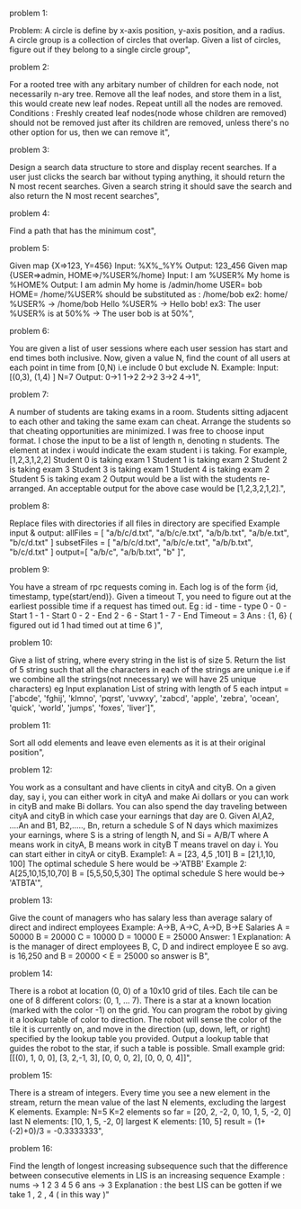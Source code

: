 problem 1:

Problem: A circle is define by x-axis position, y-axis position, and a radius. A circle group is a collection of circles that overlap. Given a list of circles, figure out if they belong to a single circle group",

problem 2:

For a rooted tree with any arbitary number of children for each node, not necessarily n-ary tree. Remove all the leaf nodes, and store them in a list, this would create new leaf nodes. Repeat untill all the nodes are removed. Conditions : Freshly created leaf nodes(node whose children are removed) should not be removed just after its children are removed, unless there's no other option for us, then we can remove it",

problem 3:

Design a search data structure to store and display recent searches. If a user just clicks the search bar without typing anything, it should return the N most recent searches. Given a search string it should save the search and also return the N most recent searches",

problem 4:

Find a path that has the minimum cost",

problem 5:

Given map {X=>123, Y=456} Input: %X%\_%Y% Output: 123_456 Given map {USER=>admin, HOME=>/%USER%/home} Input: I am %USER% My home is %HOME% Output: I am admin My home is /admin/home USER= bob HOME= /home/%USER% should be substituted as : /home/bob ex2: home/ %USER% -> /home/bob Hello %USER% -> Hello bob! ex3: The user %USER% is at 50%% -> The user bob is at 50%",

problem 6:

You are given a list of user sessions where each user session has start and end times both inclusive. Now, given a value N, find the count of all users at each point in time from [0,N) i.e include 0 but exclude N. Example: Input: [(0,3), (1,4) ] N=7 Output: 0->1 1->2 2->2 3->2 4->1",

problem 7:

A number of students are taking exams in a room. Students sitting adjacent to each other and taking the same exam can cheat. Arrange the students so that cheating opportunities are minimized. I was free to choose input format. I chose the input to be a list of length n, denoting n students. The element at index i would indicate the exam student i is taking. For example, [1,2,3,1,2,2] Student 0 is taking exam 1 Student 1 is taking exam 2 Student 2 is taking exam 3 Student 3 is taking exam 1 Student 4 is taking exam 2 Student 5 is taking exam 2 Output would be a list with the students re-arranged. An acceptable output for the above case would be [1,2,3,2,1,2].",

problem 8:

Replace files with directories if all files in directory are specified Example input & output: allFiles = [ "a/b/c/d.txt", "a/b/c/e.txt", "a/b/b.txt", "a/b/e.txt", "b/c/d.txt" ] subsetFiles = [ "a/b/c/d.txt", "a/b/c/e.txt", "a/b/b.txt", "b/c/d.txt" ] output=[ "a/b/c", "a/b/b.txt", "b" ]",

problem 9:

You have a stream of rpc requests coming in. Each log is of the form {id, timestamp, type(start/end)}. Given a timeout T, you need to figure out at the earliest possible time if a request has timed out. Eg : id - time - type 0 - 0 - Start 1 - 1 - Start 0 - 2 - End 2 - 6 - Start 1 - 7 - End Timeout = 3 Ans : {1, 6} ( figured out id 1 had timed out at time 6 )",

problem 10:

Give a list of string, where every string in the list is of size 5. Return the list of 5 string such that all the characters in each of the strings are unique i.e if we combine all the strings(not nnecessary) we will have 25 unique characters) eg Input explanation List of string with length of 5 each intput = ['abcde', 'fghij', 'klmno', 'pqrst', 'uvwxy', 'zabcd', 'apple', 'zebra', 'ocean', 'quick', 'world', 'jumps', 'foxes', 'liver']",

problem 11:

Sort all odd elements and leave even elements as it is at their original position",

problem 12:

You work as a consultant and have clients in cityA and cityB. On a given day, say i, you can either work in cityA and make Ai dollars or you can work in cityB and make Bi dollars. You can also spend the day traveling between cityA and cityB in which case your earnings that day are 0. Given Al,A2, ....An and B1, B2,....., Bn, return a schedule S of N days which maximizes your earnings, where S is a string of length N, and Si = A/B/T where A means work in cityA, B means work in cityB T means travel on day i. You can start either in cityA or cityB. Example1: A = [23, 4,5 ,101] B = [21,1,10, 100] The optimal schedule S here would be ->'ATBB' Example 2: A[25,10,15,10,70] B = [5,5,50,5,30] The optimal schedule S here would be-> 'ATBTA'",

problem 13:

Give the count of managers who has salary less than average salary of direct and indirect employees Example: A->B, A->C, A->D, B->E Salaries A = 50000 B = 20000 C = 10000 D = 10000 E = 25000 Answer: 1 Explanation: A is the manager of direct employees B, C, D and indirect employee E so avg. is 16,250 and B = 20000 < E = 25000 so answer is B",

problem 14:

There is a robot at location (0, 0) of a 10x10 grid of tiles. Each tile can be one of 8 different colors: (0, 1, ... 7). There is a star at a known location (marked with the color -1) on the grid. You can program the robot by giving it a lookup table of color to direction. The robot will sense the color of the tile it is currently on, and move in the direction (up, down, left, or right) specified by the lookup table you provided. Output a lookup table that guides the robot to the star, if such a table is possible. Small example grid: [[(0), 1, 0, 0], [3, 2,-1, 3], [0, 0, 0, 2], [0, 0, 0, 4]]",

problem 15:

There is a stream of integers. Every time you see a new element in the stream, return the mean value of the last N elements, excluding the largest K elements. Example: N=5 K=2 elements so far = [20, 2, -2, 0, 10, 1, 5, -2, 0] last N elements: [10, 1, 5, -2, 0] largest K elements: [10, 5] result = (1+(-2)+0)/3 = -0.3333333",

problem 16:

Find the length of longest increasing subsequence such that the difference between consecutive elements in LIS is an increasing sequence Example : nums -> 1 2 3 4 5 6 ans -> 3 Explanation : the best LIS can be gotten if we take 1 , 2 , 4 ( in this way )"

<!-- {
  "problem 1": "Problem: A circle is define by x-axis position, y-axis position, and a radius. A circle group is a collection of circles that overlap. Given a list of circles, figure out if they belong to a single circle group",
  "problem 2": "For a rooted tree with any arbitary number of children for each node, not necessarily n-ary tree. Remove all the leaf nodes, and store them in a list, this would create new leaf nodes. Repeat untill all the nodes are removed. Conditions : Freshly created leaf nodes(node whose children are removed) should not be removed just after its children are removed, unless there's no other option for us, then we can remove it",
  "problem 3": "Design a search data structure to store and display recent searches. If a user just clicks the search bar without typing anything, it should return the N most recent searches. Given a search string it should save the search and also return the N most recent searches",
  "problem 4": "Find a path that has the minimum cost",
  "problem 5": "Given map {X=>123, Y=456} Input: %X%\_%Y% Output: 123_456 Given map {USER=>admin, HOME=>/%USER%/home} Input: I am %USER% My home is %HOME% Output: I am admin My home is /admin/home USER= bob HOME= /home/%USER% should be substituted as : /home/bob ex2: home/ %USER% -> /home/bob Hello %USER% -> Hello bob! ex3: The user %USER% is at 50%% -> The user bob is at 50%",
  "problem 6": "You are given a list of user sessions where each user session has start and end times both inclusive. Now, given a value N, find the count of all users at each point in time from [0,N) i.e include 0 but exclude N. Example: Input: [(0,3), (1,4) ] N=7 Output: 0->1 1->2 2->2 3->2 4->1",
  "problem 7": "A number of students are taking exams in a room. Students sitting adjacent to each other and taking the same exam can cheat. Arrange the students so that cheating opportunities are minimized. I was free to choose input format. I chose the input to be a list of length n, denoting n students. The element at index i would indicate the exam student i is taking. For example, [1,2,3,1,2,2] Student 0 is taking exam 1 Student 1 is taking exam 2 Student 2 is taking exam 3 Student 3 is taking exam 1 Student 4 is taking exam 2 Student 5 is taking exam 2 Output would be a list with the students re-arranged. An acceptable output for the above case would be [1,2,3,2,1,2].",
  "problem 8": "Replace files with directories if all files in directory are specified Example input & output: allFiles = [ "a/b/c/d.txt", "a/b/c/e.txt", "a/b/b.txt", "a/b/e.txt", "b/c/d.txt" ] subsetFiles = [ "a/b/c/d.txt", "a/b/c/e.txt", "a/b/b.txt", "b/c/d.txt" ] output=[ "a/b/c", "a/b/b.txt", "b" ]",
  "problem 9": "You have a stream of rpc requests coming in. Each log is of the form {id, timestamp, type(start/end)}. Given a timeout T, you need to figure out at the earliest possible time if a request has timed out. Eg : id - time - type 0 - 0 - Start 1 - 1 - Start 0 - 2 - End 2 - 6 - Start 1 - 7 - End Timeout = 3 Ans : {1, 6} ( figured out id 1 had timed out at time 6 )",
  "problem 10": "Give a list of string, where every string in the list is of size 5. Return the list of 5 string such that all the characters in each of the strings are unique i.e if we combine all the strings(not nnecessary) we will have 25 unique characters) eg Input explanation List of string with length of 5 each intput = ['abcde', 'fghij', 'klmno', 'pqrst', 'uvwxy', 'zabcd', 'apple', 'zebra', 'ocean', 'quick', 'world', 'jumps', 'foxes', 'liver']",
  "problem 11": "Sort all odd elements and leave even elements as it is at their original position",
  "problem 12": "You work as a consultant and have clients in cityA and cityB. On a given day, say i, you can either work in cityA and make Ai dollars or you can work in cityB and make Bi dollars. You can also spend the day traveling between cityA and cityB in which case your earnings that day are 0. Given Al,A2, ....An and B1, B2,....., Bn, return a schedule S of N days which maximizes your earnings, where S is a string of length N, and Si = A/B/T where A means work in cityA, B means work in cityB T means travel on day i. You can start either in cityA or cityB. Example1: A = [23, 4,5 ,101] B = [21,1,10, 100] The optimal schedule S here would be ->'ATBB' Example 2: A[25,10,15,10,70] B = [5,5,50,5,30] The optimal schedule S here would be-> 'ATBTA'",
  "problem 13": "Give the count of managers who has salary less than average salary of direct and indirect employees Example: A->B, A->C, A->D, B->E Salaries A = 50000 B = 20000 C = 10000 D = 10000 E = 25000 Answer: 1 Explanation: A is the manager of direct employees B, C, D and indirect employee E so avg. is 16,250 and B = 20000 < E = 25000 so answer is B",
  "problem 14": "There is a robot at location (0, 0) of a 10x10 grid of tiles. Each tile can be one of 8 different colors: (0, 1, ... 7). There is a star at a known location (marked with the color -1) on the grid. You can program the robot by giving it a lookup table of color to direction. The robot will sense the color of the tile it is currently on, and move in the direction (up, down, left, or right) specified by the lookup table you provided. Output a lookup table that guides the robot to the star, if such a table is possible. Small example grid: [[(0), 1, 0, 0], [3, 2,-1, 3], [0, 0, 0, 2], [0, 0, 0, 4]]",
  "problem 15": "There is a stream of integers. Every time you see a new element in the stream, return the mean value of the last N elements, excluding the largest K elements. Example: N=5 K=2 elements so far = [20, 2, -2, 0, 10, 1, 5, -2, 0] last N elements: [10, 1, 5, -2, 0] largest K elements: [10, 5] result = (1+(-2)+0)/3 = -0.3333333",
  "problem 16": "Find the length of longest increasing subsequence such that the difference between consecutive elements in LIS is an increasing sequence Example : nums -> 1 2 3 4 5 6 ans -> 3 Explanation : the best LIS can be gotten if we take 1 , 2 , 4 ( in this way )"
} -->
